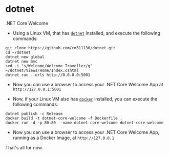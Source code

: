 # dotnet
.NET Core Welcome

- Using a Linux VM, that has [`dotnet`](https://dotnet.microsoft.com/download/dotnet-core/3.1) installed, and execute the following commands:

```
git clone https://github.com/rm511130/dotnet.git 
cd ~/dotnet
dotnet new global
dotnet new mvc 
sed -i "s/Welcome/Welcome Traveller/g" ~/dotnet/Views/Home/Index.cshtml
dotnet run --urls http://0.0.0.0:5001
```

- Now you can use a browser to access your .NET Core Welcome App at `http://127.0.0.1:5001`

- Now, if your Linux VM also has [`docker`](https://docs.docker.com/engine/install/) installed, you can execute the following commands:

```
dotnet publish -c Release
docker build -t dotnet-core-welcome -f Dockerfile .
docker run -d -p 80:80 --name dotnet-core-welcome dotnet-core-welcome
```

- Now you can use a browser to access your .NET Core Welcome App, running as a Docker Image, at `http://127.0.0.1`

That's all for now.
